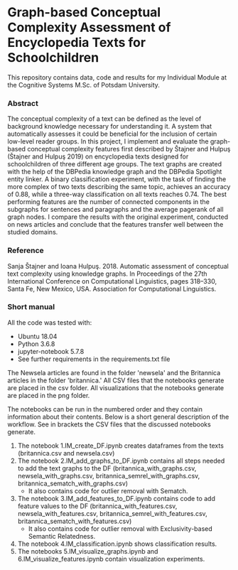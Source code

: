 # Graph-based Conceptual Complexity Assessment of Encyclopedia Texts for Schoolchildren
This repository contains data, code and results for my Individual Module at the Cognitive Systems M.Sc. of Potsdam University.

### Abstract 
The conceptual complexity of a text can be defined as the level of background knowledge necessary for understanding it. A system that automatically assesses it could be beneficial for the inclusion of certain low-level reader groups. In this project, I implement and evaluate the graph-based conceptual complexity features first described by Štajner and Hulpuş (Štajner and Hulpuş 2019) on encyclopedia texts designed for schoolchildren of three different age groups. The text graphs are created with the help of the DBPedia knowledge graph and the DBPedia Spotlight entity linker. A binary classification experiment, with the task of finding the more complex of two texts describing the same topic, achieves an accuracy of 0.88, while a three-way classification on all texts reaches 0.74. The best performing features are the number of connected components in the subgraphs for sentences and paragraphs and the average pagerank of all graph nodes. I compare the results with the original experiment, conducted on news articles and conclude that the features transfer well between the studied domains.

### Reference
Sanja Štajner and Ioana Hulpuş. 2018.  Automatic assessment of conceptual text complexity using knowledge graphs. In
Proceedings of the 27th International Conference on Computational Linguistics, pages 318–330, Santa Fe, New Mexico, USA. Association
for Computational Linguistics.

### Short manual
All the code was tested with:
* Ubuntu 18.04
* Python 3.6.8
* jupyter-notebook 5.7.8
* See further requirements in the requirements.txt file

The Newsela articles are found in the folder 'newsela' and the Britannica articles in the folder 'britannica.' All CSV files that the notebooks generate are placed in the csv folder. All visualizations that the notebooks generate are placed in the png folder.

The notebooks can be run in the numbered order and they contain information about their contents. Below is a short general description of the workflow. See in brackets the CSV files that the discussed notebooks generate.

1. The notebook 1.IM_create_DF.ipynb creates dataframes from  the texts (britannica.csv and newsela.csv)
2. The notebook 2.IM_add_graphs_to_DF.ipynb contains all steps needed to add the text graphs to the DF (britannica_with_graphs.csv, newsela_with_graphs.csv,  britannica_semrel_with_graphs.csv, britannica_sematch_with_graphs.csv) 
      * It also contains code for outlier removal with Sematch.
3. The notebook 3.IM_add_features_to_DF.ipynb contains code to add feature values to the DF (britannica_with_features.csv, newsela_with_features.csv, britannica_semrel_with_features.csv, britannica_sematch_with_features.csv)
      * It also contains code for outlier removal with Exclusivity-based Semantic Relatedness.
4. The notebook 4.IM_classification.ipynb shows classification results.
5. The notebooks 5.IM_visualize_graphs.ipynb and 6.IM_visualize_features.ipynb contain visualization experiments.
